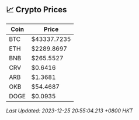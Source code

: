 ## 📈 Crypto Prices

| Coin | Price |
| ---- | ----- |
| BTC | $43337.7235 |
| ETH | $2289.8697 |
| BNB | $265.5527 |
| CRV | $0.6416 |
| ARB | $1.3681 |
| OKB | $54.4687 |
| DOGE | $0.0935 |

_Last Updated: 2023-12-25 20:55:04.213 +0800 HKT_